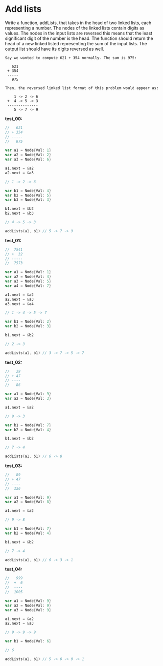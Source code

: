 # Add lists

Write a function, addLists, that takes in the head of two linked lists, each representing a number. The nodes of the linked lists contain digits as values. The nodes in the input lists are reversed this means that the least significant digit of the number is the head. The function should return the head of a new linked listed representing the sum of the input lists. The output list should have its digits reversed as well.

```
Say we wanted to compute 621 + 354 normally. The sum is 975:

   621
 + 354
 -----
   975

Then, the reversed linked list format of this problem would appear as:

    1 -> 2 -> 6
 +  4 -> 5 -> 3
 --------------
    5 -> 7 -> 9
```

**test_00:**
```go
//   621
// + 354
// -----
//   975

var a1 = Node{Val: 1}
var a2 = Node{Val: 2}
var a3 = Node{Val: 6}

a1.next = &a2
a2.next = &a3

// 1 -> 2 -> 6

var b1 = Node{Val: 4}
var b2 = Node{Val: 5}
var b3 = Node{Val: 3}

b1.next = &b2
b2.next = &b3

// 4 -> 5 -> 3

addLists(a1, b1) // 5 -> 7 -> 9
```
**test_01:**
```go
//  7541
// +  32
// -----
//  7573

var a1 = Node{Val: 1}
var a2 = Node{Val: 4}
var a3 = Node{Val: 5}
var a4 = Node{Val: 7}

a1.next = &a2
a2.next = &a3
a3.next = &a4

// 1 -> 4 -> 5 -> 7

var b1 = Node{Val: 2}
var b2 = Node{Val: 3}

b1.next = &b2

// 2 -> 3 

addLists(a1, b1) // 3 -> 7 -> 5 -> 7
```
**test_02:**
```go
//   39
// + 47
// ----
//   86

var a1 = Node{Val: 9}
var a2 = Node{Val: 3}

a1.next = &a2

// 9 -> 3

var b1 = Node{Val: 7}
var b2 = Node{Val: 4}

b1.next = &b2

// 7 -> 4

addLists(a1, b1) // 6 -> 8
```
**test_03:**
```go
//   89
// + 47
// ----
//  136

var a1 = Node{Val: 9}
var a2 = Node{Val: 8}

a1.next = &a2

// 9 -> 8 

var b1 = Node{Val: 7}
var b2 = Node{Val: 4}

b1.next = &b2

// 7 -> 4

addLists(a1, b1) // 6 -> 3 -> 1
```
**test_04:**
```go
//   999
//  +  6
//  ----
//  1005

var a1 = Node{Val: 9}
var a2 = Node{Val: 9}
var a3 = Node{Val: 9}

a1.next = &a2
a2.next = &a3

// 9 -> 9 -> 9

var b1 = Node{Val: 6}

// 6

addLists(a1, b1) // 5 -> 0 -> 0 -> 1
```